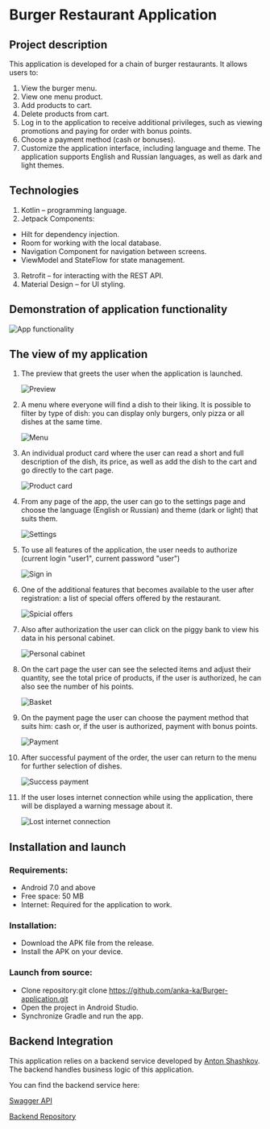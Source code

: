 # Burger Restaurant Application
## Project description
This application is developed for a chain of burger restaurants. It allows users to:

1. View the burger menu.
2. View one menu product.
3. Add products to cart.
4. Delete products from cart.
5. Log in to the application to receive additional privileges, such as viewing promotions and paying for order with bonus points.
6. Choose a payment method (cash or bonuses).
7. Customize the application interface, including language and theme.
The application supports English and Russian languages, as well as dark and light themes.

## Technologies

1. Kotlin – programming language.
2. Jetpack Components:
* Hilt for dependency injection.
* Room for working with the local database.
* Navigation Component for navigation between screens.
* ViewModel and StateFlow for state management.
3. Retrofit – for interacting with the REST API.
4. Material Design – for UI styling.

  ## Demonstration of application functionality

![App functionality](assets/burger_app_animation.gif)

  ## The view of my application

1. The preview that greets the user when the application is launched.
   
   ![Preview](/app/src/main/res/drawable/images/app1.png)

2. A menu where everyone will find a dish to their liking. It is possible to filter by type of dish: you can display only burgers, only pizza or all dishes at the same time.
   
   ![Menu](/app/src/main/res/drawable/images/app2.png)

3. An individual product card where the user can read a short and full description of the dish, its price, as well as add the dish to the cart and go directly to the cart page.

   ![Product card](/app/src/main/res/drawable/images/app11.png)

4. From any page of the app, the user can go to the settings page and choose the language (English or Russian) and theme (dark or light) that suits them.

   ![Settings](/app/src/main/res/drawable/images/app3.png)

5. To use all features of the application, the user needs to authorize (current login "user1", current password "user")

   ![Sign in](/app/src/main/res/drawable/images/app4.png)

6. One of the additional features that becomes available to the user after registration: a list of special offers offered by the restaurant.

   ![Spicial offers](/app/src/main/res/drawable/images/app5.png)

7. Also after authorization the user can click on the piggy bank to view his data in his personal cabinet.

   ![Personal cabinet](/app/src/main/res/drawable/images/app6.png)

8. On the cart page the user can see the selected items and adjust their quantity, see the total price of products, if the user is authorized, he can also see the number of his points.

   ![Basket](/app/src/main/res/drawable/images/app7.png)

9. On the payment page the user can choose the payment method that suits him: cash or, if the user is authorized, payment with bonus points.
    
    ![Payment](/app/src/main/res/drawable/images/app8.png)
   
10. After successful payment of the order, the user can return to the menu for further selection of dishes.

    ![Success payment](/app/src/main/res/drawable/images/app9.png)

11. If the user loses internet connection while using the application, there will be displayed a warning message about it.

    ![Lost internet connection](/app/src/main/res/drawable/images/app10.png)

## Installation and launch 
### Requirements: 
* Android 7.0 and above 
* Free space: 50 MB
* Internet: Required for the application to work.
  
### Installation:
* Download the APK file from the release.
* Install the APK on your device.

### Launch from source:
* Clone repository:git clone https://github.com/anka-ka/Burger-application.git
* Open the project in Android Studio.
* Synchronize Gradle and run the app.

## Backend Integration

This application relies on a backend service developed by [Anton Shashkov](https://github.com/z1kman). The backend handles business logic of this application.

You can find the backend service here:

[Swagger API](https://ashashkov.com/project/burgerRestaurant/api/docs)

[Backend Repository](https://github.com/z1kman/burgerRestaurantBackend)
